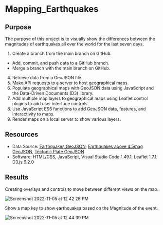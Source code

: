 # Mapping_Earthquakes

## Purpose
The purpose of this project is to visually show the differences between the magnitudes of earthquakes all over the world for the last seven days.
1. Create a branch from the main branch on GitHub.
  - Add, commit, and push data to a GitHub branch.
  - Merge a branch with the main branch on GitHub.
4. Retrieve data from a GeoJSON file.
5. Make API requests to a server to host geographical maps.
6. Populate geographical maps with GeoJSON data using JavaScript and the Data-Driven Documents (D3) library.
7. Add multiple map layers to geographical maps using Leaflet control plugins to add user interface controls.
8. Use JavaScript ES6 functions to add GeoJSON data, features, and interactivity to maps.
9. Render maps on a local server to show various layers.

## Resources
- Data Source: [Earthquakes GeoJSON](https://github.com/cedoula/Mapping_Earthquakes#:~:text=Data%20Source%3A-,Earthquakes%20GeoJSON,-%2C%20Earthquakes%20above), [Earthquakes above 4.5mag GeoJSON](https://github.com/cedoula/Mapping_Earthquakes#:~:text=Earthquakes%20above%204.5mag%20GeoJSON), [Tectonic Plate GeoJSON](https://github.com/cedoula/Mapping_Earthquakes#:~:text=Tectonic%20Plate%20GeoJSON)
- Software: HTML/CSS, JavaScript, Visual Studio Code 1.49.1, Leaflet 1.7.1, D3.js 6.2.0

## Results
Creating overlays and controls to move between different views on the map.

![Screenshot 2022-11-05 at 12 42 26 PM](https://user-images.githubusercontent.com/109354592/200133774-190a38b8-4bcb-41d1-b7b1-c7fc52cfcd27.png)

Show a map key to show earthquakes based on the Magnitude of the event.

![Screenshot 2022-11-05 at 12 44 39 PM](https://user-images.githubusercontent.com/109354592/200133844-7be8f935-46f8-44f9-8ede-7a9ddafbc59f.png)

